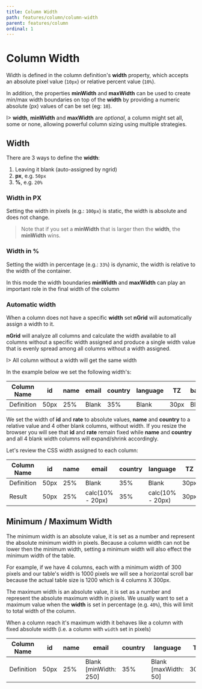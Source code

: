 ```yaml
---
title: Column Width
path: features/column/column-width
parent: features/column
ordinal: 1
---
```

# Column Width

Width is defined in the column definition's **width** property, which accepts an absolute pixel value (`10px`) or relative percent value (`10%`).

In addition, the properties **minWidth** and **maxWidth** can be used to create min/max width boundaries on top of the **width** by providing
a numeric absolute (px) values of can be set (eg: `10`).

I> **width**, **minWidth** and **maxWidth** are *optional*, a column might set all, some or none, allowing powerful column sizing using multiple strategies.

## Width

There are 3 ways to define the **width**:

1. Leaving it blank (auto-assigned by ngrid)
2. **px**, e.g. `50px`
3. **%**, e.g. `20%`

### Width in PX

Setting the width in pixels (e.g.: `100px`) is static, the width is absolute and does not change.

> Note that if you set a **minWidth** that is larger then the **width**, the **minWidth** wins.

### Width in %

Setting the width in percentage (e.g.: `33%`) is dynamic, the width is relative to the width of the container.

In this mode the width boundaries **minWidth** and **maxWidth** can play an important role in the final width of the column

### Automatic width

When a column does not have a specific **width** set **nGrid** will automatically assign a width to it.

**nGrid** will analyze all columns and calculate the width available to all columns without a specific width assigned
and produce a single width value that is evenly spread among all columns without a width assigned.

I> All column without a width will get the same width

In the example below we set the following width's:

| Column Name | id   | name | email            | country | language         | TZ   | balance          | gender           |
|-------------|------|------|------------------|---------|------------------|------|------------------|------------------|
| Definition  | 50px | 25%  | Blank            | 35%     | Blank            | 30px | Blank            | Blank            |

We set the width of **id** and **rate** to absolute values, **name** and **country** to a relative value and 4 other blank columns, without width.
If you resize the browser you will see that **id** and **rate** remain fixed while **name** and **country** and all 4 blank width columns
will expand/shrink accordingly.

<div pbl-example-view="pbl-column-width-example-component"></div>

Let's review the CSS width assigned to each column:

| Column Name | id   | name | email            | country | language         | TZ   | balance          | gender           |
|-------------|------|------|------------------|---------|------------------|------|------------------|------------------|
| Definition  | 50px | 25%  | Blank            | 35%     | Blank            | 30px | Blank            | Blank            |
| Result      | 50px | 25%  | calc(10% - 20px) | 35%     | calc(10% - 20px) | 30px | calc(10% - 20px) | calc(10% - 20px) |

## Minimum / Maximum Width

The minimum width is an absolute value, it is set as a number and represent the absolute minimum width in pixels.
Because a column width can not be lower then the minimum width, setting a minimum width will also effect the minimum width of the table.

For example, if we have 4 columns, each with a minimum width of 300 pixels and our table's width is 1000 pixels we will see a horizontal scroll bar
because the actual table size is 1200 which is 4 columns X 300px.

The maximum width is an absolute value, it is set as a number and represent the absolute maximum width in pixels.
We usually want to set a maximum value when the **width** is set in percentage (e.g. `40%`), this will limit to total width of the column.

When a column reach it's maximum width it behaves like a column with fixed absolute width (i.e. a column with `width` set in pixels)

| Column Name | id   | name | email                 | country | language             | TZ   | balance          | gender           |
|-------------|------|------|-----------------------|---------|----------------------|------|------------------|------------------|
| Definition  | 50px | 25%  | Blank [minWidth: 250] | 35%     | Blank [maxWidth: 50] | 30px | Blank            | Blank            |

<div pbl-example-view="pbl-min-column-width-example-component"></div>
